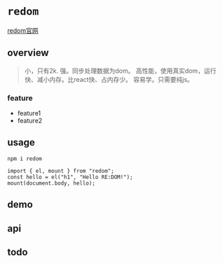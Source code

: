 # `redom`

[redom官网](https://redom.js.org/)

## overview

> 小，只有2k.
> 强。同步处理数据为dom。
> 高性能，使用真实dom，运行快、减小内存。比react快、占内存少。
> 容易学。只需要纯js。

### feature

- feature1
- feature2

## usage
```shell
npm i redom

import { el, mount } from "redom";
const hello = el("h1", "Hello RE:DOM!");
mount(document.body, hello);
```

## demo

## api

## todo
